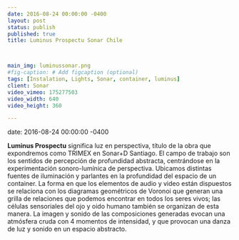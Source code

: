 ```yaml
---
date: 2016-08-24 00:00:00 -0400
layout: post
status: publish
published: true
title: Luminus Prospectu Sonar Chile



main_img: luminussonar.png
#fig-caption: # Add figcaption (optional)
tags: [Instalation, Lights, Sonar, container, luminus]
client: Sonar
video_vimeo: 175277503
video_width: 640
video_height: 360

---
```

date: 2016-08-24 00:00:00 -0400

**Luminus Prospectu** significa luz en perspectiva, título de la obra que expondremos como TRIMEX en Sonar+D Santiago. El campo de trabajo son los sentidos de percepción de profundidad abstracta, centrándose en la experimentación sonoro-lumínica de perspectiva. Ubicamos distintas fuentes de iluminación y parlantes en la profundidad del espacio de un container. La forma en que los elementos de audio y video están dispuestos se relaciona con los diagramas geométricos de Voronoi que generan una grilla de relaciones que podemos encontrar en todos los seres vivos; las células sensoriales del ojo y oido humano también se organizan de esta manera. La imagen y sonido de las composiciones generadas evocan una atmósfera cruda con 4 momentos de intensidad, y que provocan una danza de luz y sonido en un espacio abstracto.
